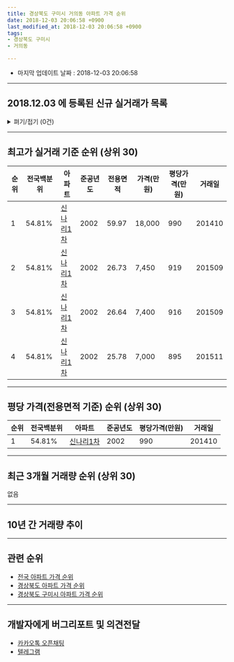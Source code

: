 ```yaml
---
title: 경상북도 구미시 거의동 아파트 가격 순위
date: 2018-12-03 20:06:58 +0900
last_modified_at: 2018-12-03 20:06:58 +0900
tags:
- 경상북도 구미시
- 거의동

---
```


* 마지막 업데이트 날짜 : 2018-12-03 20:06:58

---

## 2018.12.03 에 등록된 신규 실거래가 목록

<details>
<summary>펴기/접기 (0건)</summary>
<div markdown="1">

|아파트|전국백분위|준공년도|전용면적|가격(만원)|평당가격(만원)|거래일|
|---|---|---|---|---|---|---|
|없음|||||||


</div>
</details>

---

## 최고가 실거래 기준 순위 (상위 30)


|순위|전국백분위|아파트|준공년도|전용면적|가격(만원)|평당가격(만원)|거래일|
|---|---|---|---|---|---|---|---|
|1|54.81%|[신나리1차](https://search.naver.com/search.naver?query=%EA%B2%BD%EC%83%81%EB%B6%81%EB%8F%84+%EA%B5%AC%EB%AF%B8%EC%8B%9C+%EA%B1%B0%EC%9D%98%EB%8F%99+%EC%8B%A0%EB%82%98%EB%A6%AC1%EC%B0%A8)|2002|59.97|18,000|990|201410|
|2|54.81%|[신나리1차](https://search.naver.com/search.naver?query=%EA%B2%BD%EC%83%81%EB%B6%81%EB%8F%84+%EA%B5%AC%EB%AF%B8%EC%8B%9C+%EA%B1%B0%EC%9D%98%EB%8F%99+%EC%8B%A0%EB%82%98%EB%A6%AC1%EC%B0%A8)|2002|26.73|7,450|919|201509|
|3|54.81%|[신나리1차](https://search.naver.com/search.naver?query=%EA%B2%BD%EC%83%81%EB%B6%81%EB%8F%84+%EA%B5%AC%EB%AF%B8%EC%8B%9C+%EA%B1%B0%EC%9D%98%EB%8F%99+%EC%8B%A0%EB%82%98%EB%A6%AC1%EC%B0%A8)|2002|26.64|7,400|916|201509|
|4|54.81%|[신나리1차](https://search.naver.com/search.naver?query=%EA%B2%BD%EC%83%81%EB%B6%81%EB%8F%84+%EA%B5%AC%EB%AF%B8%EC%8B%9C+%EA%B1%B0%EC%9D%98%EB%8F%99+%EC%8B%A0%EB%82%98%EB%A6%AC1%EC%B0%A8)|2002|25.78|7,000|895|201511|


---

## 평당 가격(전용면적 기준) 순위 (상위 30)


|순위|전국백분위|아파트|준공년도|평당가격(만원)|거래일|
|---|---|---|---|---|---|
|1|54.81%|[신나리1차](https://search.naver.com/search.naver?query=%EA%B2%BD%EC%83%81%EB%B6%81%EB%8F%84+%EA%B5%AC%EB%AF%B8%EC%8B%9C+%EA%B1%B0%EC%9D%98%EB%8F%99+%EC%8B%A0%EB%82%98%EB%A6%AC1%EC%B0%A8)|2002|990|201410|


---

## 최근 3개월 거래량 순위 (상위 30)

없음

---

## 10년 간 거래량 추이


<div style="width:100%;">
    <canvas id="deal_progress" height="250"></canvas>
</div>

<script>
new Chart(document.getElementById("deal_progress"), {
    type: 'line',
    data: {
        labels: ['200812','200901','200902','200903','200904','200905','200906','200907','200908','200909','200910','200911','200912','201001','201002','201003','201004','201005','201006','201007','201008','201009','201010','201011','201012','201101','201102','201103','201104','201105','201106','201107','201108','201109','201110','201111','201112','201201','201202','201203','201204','201205','201206','201207','201208','201209','201210','201211','201212','201301','201302','201303','201304','201305','201306','201307','201308','201309','201310','201311','201312','201401','201402','201403','201404','201405','201406','201407','201408','201409','201410','201411','201412','201501','201502','201503','201504','201505','201506','201507','201508','201509','201510','201511','201512','201601','201602','201603','201604','201605','201606','201607','201608','201609','201610','201611','201612','201701','201702','201703','201704','201705','201706','201707','201708','201709','201710','201711','201712','201801','201802','201803','201804','201805','201806','201807','201808','201809','201810','201811','201812'],
        datasets: [{
            label: '실거래 수',
            pointRadius: 1,
            data: [1, 3, 2, 6, 3, 2, 5, 5, 5, 5, 6, 3, 4, 1, 3, 2, 2, 2, 1, 6, 2, 9, 5, 5, 6, 3, 1, 12, 2, 5, 9, 4, 3, 1, 2, 1, 1, 3, 2, 3, 2, 4, 1, 3, 1, 0, 1, 1, 2, 4, 2, 2, 4, 1, 3, 2, 2, 2, 3, 0, 3, 3, 3, 0, 7, 2, 4, 2, 3, 6, 8, 1, 0, 7, 1, 1, 0, 3, 0, 2, 5, 4, 1, 4, 1, 1, 1, 2, 2, 0, 0, 1, 2, 1, 3, 1, 1, 4, 2, 0, 2, 2, 1, 1, 0, 1, 0, 4, 1, 1, 1, 3, 4, 2, 2, 3, 1, 0, 0, 0, 0],
            borderColor: "rgba(255, 201, 14, 1)",
            backgroundColor: "rgba(255, 201, 14, 0.5)",
            fill: true,
        }]
    },
    options: {
        responsive: true,
        title: {
            display: true,
            text: '10년간 거래량 추이'
        },
        tooltips: {
            mode: 'index',
            intersect: false,
        },
        hover: {
            mode: 'nearest',
            intersect: true
        },
        scales: {
            xAxes: [{
                display: true,
                scaleLabel: {
                    display: true,
                    labelString: '년/월'
                }
            }],
            yAxes: [{
                display: true,
                ticks: {
                    suggestedMin: 0,
                },
                scaleLabel: {
                    display: true,
                    labelString: '실거래 수'
                }
            }]
        }
    }
});

</script>


---

## 관련 순위

- [전국 아파트 가격 순위](https://inasie.github.io/apt-ranking/전국)
- [경상북도 아파트 가격 순위](https://inasie.github.io/apt-ranking/경상북도)
- [경상북도 구미시 아파트 가격 순위](https://inasie.github.io/apt-ranking/경상북도-구미시)


---

## 개발자에게 버그리포트 및 의견전달

- [카카오톡 오픈채팅](https://open.kakao.com/o/gLJUAP4)
- [텔레그램](https://t.me/inasie)

